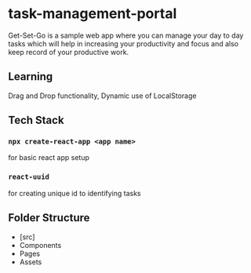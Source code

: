 # task-management-portal

Get-Set-Go is a sample web app where you can manage your day to day tasks which will help in increasing your productivity and focus and also keep record of your productive work.

## Learning

Drag and Drop functionality, Dynamic use of LocalStorage

## Tech Stack

### `npx create-react-app <app name>`

for basic react app setup

### `react-uuid`

for creating unique id to identifying tasks

## Folder Structure

- [src]
- Components
- Pages
- Assets
